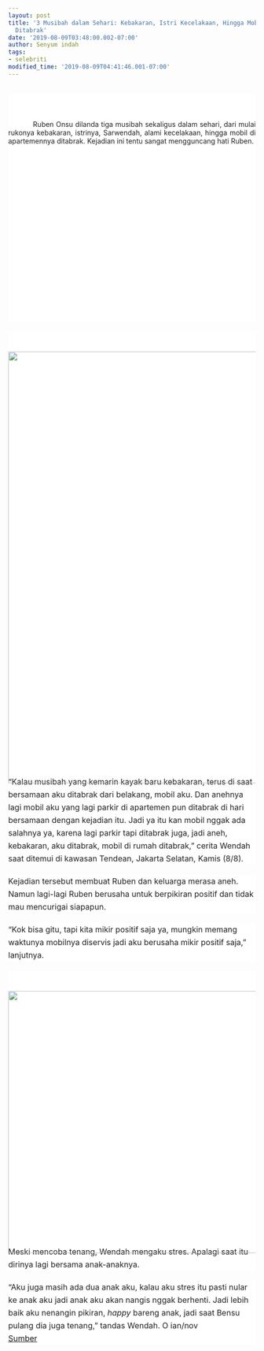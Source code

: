 ```yaml
---
layout: post
title: '3 Musibah dalam Sehari: Kebakaran, Istri Kecelakaan, Hingga Mobil Ruben Onsu
  Ditabrak'
date: '2019-08-09T03:48:00.002-07:00'
author: Senyum indah
tags:
- selebriti
modified_time: '2019-08-09T04:41:46.001-07:00'
---
```


<div style="text-align: justify;"><br /></div><div class="article-image-container" style="background-color: white; margin: 0px; padding: 0px;"><div style="color: #222222; font-size: 16px; text-align: justify; white-space: pre-wrap;"><br /></div><div style="color: #222222; font-size: 16px; white-space: pre-wrap;"></div><figure style="margin: 0px 0px 20px; padding: 0px; text-align: center;"><div class="media-outer-container" style="margin: 0px auto 20px; max-width: 100%; padding: 0px; width: 620px;"><div class="media-container" style="margin: 0px; padding: 0px 0px 358.993px; position: relative;"><br /><div style="text-align: justify;"><span style="color: #222222; white-space: pre-wrap;"><br /></span></div><span style="color: #222222; white-space: pre-wrap;"><div style="text-align: justify;">           Ruben Onsu dilanda tiga musibah sekaligus dalam sehari, dari mulai rukonya kebakaran, istrinya, Sarwendah, alami kecelakaan, hingga mobil di apartemennya ditabrak. Kejadian ini tentu sangat mengguncang hati Ruben. </div></span></div></div></figure></div><div class="article-image-container" style="background-color: white; color: #222222; font-family: -apple-system, BlinkMacSystemFont, &quot;Helvetica Neue&quot;, &quot;PingFang SC&quot;, &quot;Microsoft YaHei&quot;, &quot;Source Han Sans SC&quot;, &quot;Noto Sans CJK SC&quot;, &quot;WenQuanYi Micro Hei&quot;, sans-serif; font-size: 16px; margin: 0px; padding: 0px; white-space: pre-wrap;"><br /><br /><figure style="margin: 0px 0px 20px; padding: 0px; text-align: center;"><div class="media-outer-container" style="margin: 0px auto 20px; max-width: 100%; padding: 0px; width: 640px;"><div class="media-container" style="margin: 0px; padding: 0px 0px 800px; position: relative;"><img class="image" src="https://p0.sgpstatp.com/large/pgc-image-sg/RYd4rin655yo2b" style="display: block; height: 876.667px; left: 0px; margin: 0px auto; padding: 0px; position: absolute; top: 0px; user-select: none; width: 640px;" />            </div></div></figure>        </div><div style="background-color: white; color: #222222; font-family: -apple-system, BlinkMacSystemFont, &quot;Helvetica Neue&quot;, &quot;PingFang SC&quot;, &quot;Microsoft YaHei&quot;, &quot;Source Han Sans SC&quot;, &quot;Noto Sans CJK SC&quot;, &quot;WenQuanYi Micro Hei&quot;, sans-serif; font-size: 16px; line-height: 26px; margin-bottom: 20px; min-height: 26px; padding: 0px; white-space: pre-wrap;">“Kalau musibah yang kemarin kayak baru kebakaran, terus di saat bersamaan aku ditabrak dari belakang, mobil aku. Dan anehnya lagi mobil aku yang lagi parkir di apartemen pun ditabrak di hari bersamaan dengan kejadian itu. Jadi ya itu kan mobil nggak ada salahnya ya, karena lagi parkir tapi ditabrak juga, jadi aneh, kebakaran, aku ditabrak, mobil di rumah ditabrak,” cerita Wendah saat ditemui di kawasan Tendean, Jakarta Selatan, Kamis (8/8). </div><div style="background-color: white; color: #222222; font-family: -apple-system, BlinkMacSystemFont, &quot;Helvetica Neue&quot;, &quot;PingFang SC&quot;, &quot;Microsoft YaHei&quot;, &quot;Source Han Sans SC&quot;, &quot;Noto Sans CJK SC&quot;, &quot;WenQuanYi Micro Hei&quot;, sans-serif; font-size: 16px; line-height: 26px; margin-bottom: 20px; min-height: 26px; padding: 0px; white-space: pre-wrap;">Kejadian tersebut membuat Ruben dan keluarga merasa aneh. Namun lagi-lagi Ruben berusaha untuk berpikiran positif dan tidak mau mencurigai siapapun.   </div><div style="background-color: white; color: #222222; font-family: -apple-system, BlinkMacSystemFont, &quot;Helvetica Neue&quot;, &quot;PingFang SC&quot;, &quot;Microsoft YaHei&quot;, &quot;Source Han Sans SC&quot;, &quot;Noto Sans CJK SC&quot;, &quot;WenQuanYi Micro Hei&quot;, sans-serif; font-size: 16px; line-height: 26px; margin-bottom: 20px; min-height: 26px; padding: 0px; white-space: pre-wrap;">“Kok bisa gitu, tapi kita mikir positif saja ya, mungkin memang waktunya mobilnya diservis jadi aku berusaha mikir positif saja,” lanjutnya.  </div><div class="article-image-container" style="background-color: white; color: #222222; font-family: -apple-system, BlinkMacSystemFont, &quot;Helvetica Neue&quot;, &quot;PingFang SC&quot;, &quot;Microsoft YaHei&quot;, &quot;Source Han Sans SC&quot;, &quot;Noto Sans CJK SC&quot;, &quot;WenQuanYi Micro Hei&quot;, sans-serif; font-size: 16px; margin: 0px; padding: 0px; white-space: pre-wrap;"><br /><br /><figure style="margin: 0px 0px 20px; padding: 0px; text-align: center;"><div class="media-outer-container" style="margin: 0px auto 20px; max-width: 100%; padding: 0px; width: 640px;"><div class="media-container" style="margin: 0px; padding: 0px 0px 455.99px; position: relative;"><img class="image" src="https://p0.sgpstatp.com/large/pgc-image-sg/RYd4rjEC4KRE80" style="display: block; height: 532.656px; left: 0px; margin: 0px auto; padding: 0px; position: absolute; top: 0px; user-select: none; width: 640px;" />            </div></div></figure>        </div><div style="background-color: white; color: #222222; font-family: -apple-system, BlinkMacSystemFont, &quot;Helvetica Neue&quot;, &quot;PingFang SC&quot;, &quot;Microsoft YaHei&quot;, &quot;Source Han Sans SC&quot;, &quot;Noto Sans CJK SC&quot;, &quot;WenQuanYi Micro Hei&quot;, sans-serif; font-size: 16px; line-height: 26px; margin-bottom: 20px; min-height: 26px; padding: 0px; white-space: pre-wrap;">Meski mencoba tenang, Wendah mengaku stres. Apalagi saat itu dirinya lagi bersama anak-anaknya.  </div><div style="background-color: white; color: #222222; font-family: -apple-system, BlinkMacSystemFont, &quot;Helvetica Neue&quot;, &quot;PingFang SC&quot;, &quot;Microsoft YaHei&quot;, &quot;Source Han Sans SC&quot;, &quot;Noto Sans CJK SC&quot;, &quot;WenQuanYi Micro Hei&quot;, sans-serif; font-size: 16px; line-height: 26px; margin-bottom: 20px; min-height: 26px; padding: 0px; white-space: pre-wrap;">“Aku juga masih ada dua anak aku, kalau aku stres itu pasti nular ke anak aku jadi anak aku akan nangis nggak berhenti. Jadi lebih baik aku nenangin pikiran, <em style="margin: 0px; padding: 0px;">happy</em> bareng anak, jadi saat Bensu pulang dia juga tenang,” tandas Wendah. O ian/nov <br /><a href="https://babe.topbuzz.com/a/6723051175370818049?c=wa&amp;app_id=1124&amp;gid=6723051175370818049&amp;impr_id=6723114685413050625&amp;language=id&amp;region=id&amp;user_id=6607209611425153025">Sumber</a></div><div><br /></div>